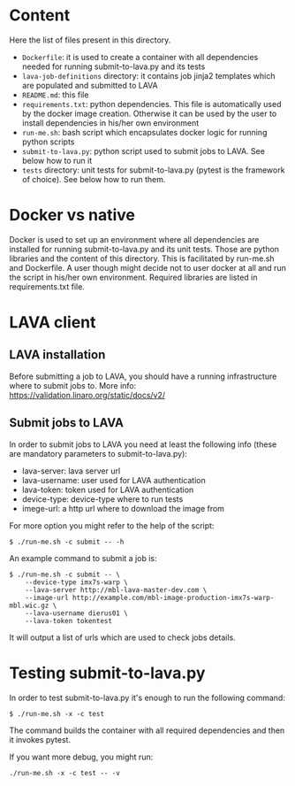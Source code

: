 # Content

Here the list of files present in this directory.

* `Dockerfile`: it is used to create a container with all dependencies needed
for running submit-to-lava.py and its tests
* `lava-job-definitions` directory: it contains job jinja2 templates which are
populated and submitted to LAVA
* `README.md`: this file
* `requirements.txt`: python dependencies. This file is automatically used by
the docker image creation. Otherwise it can be used by the user to install
dependencies in his/her own environment
* `run-me.sh`: bash script which encapsulates docker logic for running python
scripts
* `submit-to-lava.py`: python script used to submit jobs to LAVA. See below how
to run it
* `tests` directory: unit tests for submit-to-lava.py (pytest is the framework
of choice). See below how to run them.

# Docker vs native

Docker is used to set up an environment where all dependencies are installed
for running submit-to-lava.py and its unit tests. Those are python libraries
and the content of this directory. This is facilitated by run-me.sh and
Dockerfile.
A user though might decide not to user docker at all and run the script in
his/her own environment. Required libraries are listed in requirements.txt
file.

# LAVA client

## LAVA installation
Before submitting a job to LAVA, you should have a running infrastructure where
to submit jobs to. More info: https://validation.linaro.org/static/docs/v2/

## Submit jobs to LAVA
In order to submit jobs to LAVA you need at least the following info (these are
mandatory parameters to submit-to-lava.py):

* lava-server: lava server url
* lava-username: user used for LAVA authentication
* lava-token: token used for LAVA authentication
* device-type: device-type where to run tests
* imege-url: a http url where to download the image from

For more option you might refer to the help of the script:

```
$ ./run-me.sh -c submit -- -h
```

An example command to submit a job is:

```
$ ./run-me.sh -c submit -- \
    --device-type imx7s-warp \
    --lava-server http://mbl-lava-master-dev.com \
    --image-url http://example.com/mbl-image-production-imx7s-warp-mbl.wic.gz \
    --lava-username dierus01 \
    --lava-token tokentest
```

It will output a list of urls which are used to check jobs details.

# Testing submit-to-lava.py

In order to test submit-to-lava.py it's enough to run the following command:

```
$ ./run-me.sh -x -c test
```

The command builds the container with all required dependencies and then it
invokes pytest.

If you want more debug, you might run:

```
./run-me.sh -x -c test -- -v
```
